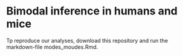 # Bimodal inference in humans and mice

Tp reproduce our analyses, download this repository and run the markdown-file modes_moudes.Rmd. 
